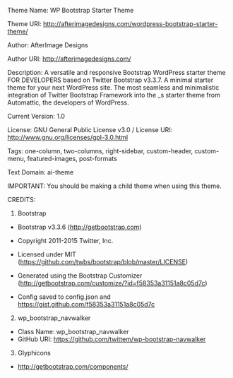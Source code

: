 Theme Name: WP Bootstrap Starter Theme

Theme URI: http://afterimagedesigns.com/wordpress-bootstrap-starter-theme/

Author: AfterImage Designs

Author URI: http://afterimagedesigns.com/

Description: A versatile and responsive Bootstrap WordPress starter theme FOR DEVELOPERS based on Twitter Bootstrap v3.3.7. A minimal starter theme for your next WordPress site. The most seamless and minimalistic integration of Twitter Bootstrap Framework into the _s starter theme from Automattic, the developers of WordPress.

Current Version: 1.0

License: GNU General Public License v3.0 /
License URI: http://www.gnu.org/licenses/gpl-3.0.html

Tags: one-column, two-columns, right-sidebar, custom-header, custom-menu, featured-images, post-formats

Text Domain: ai-theme


IMPORTANT: You should be making a child theme when using this theme.

CREDITS:

1. Bootstrap

 * Bootstrap v3.3.6 (http://getbootstrap.com)
 * Copyright 2011-2015 Twitter, Inc.
 * Licensed under MIT (https://github.com/twbs/bootstrap/blob/master/LICENSE)

 * Generated using the Bootstrap Customizer (http://getbootstrap.com/customize/?id=f58353a31151a8c05d7c)
 * Config saved to config.json and https://gist.github.com/f58353a31151a8c05d7c

2. wp_bootstrap_navwalker

* Class Name: wp_bootstrap_navwalker
* GitHub URI: https://github.com/twittem/wp-bootstrap-navwalker

3. Glyphicons

 * http://getbootstrap.com/components/


